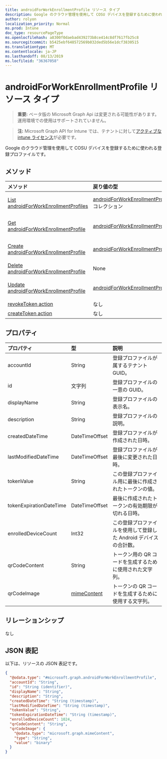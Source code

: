 ```yaml
---
title: androidForWorkEnrollmentProfile リソース タイプ
description: Google のクラウド管理を使用して COSU デバイスを登録するために使われる登録プロファイルです。
author: rolyon
localization_priority: Normal
ms.prod: Intune
doc_type: resourcePageType
ms.openlocfilehash: a8300f0daebad439273b8ce414c8df7617fb25c8
ms.sourcegitcommit: b5425ebf648572569b032ded5b56e1dcf3830515
ms.translationtype: MT
ms.contentlocale: ja-JP
ms.lasthandoff: 08/13/2019
ms.locfileid: "36367058"
---
```

# <a name="androidforworkenrollmentprofile-resource-type"></a>androidForWorkEnrollmentProfile リソース タイプ

> **重要:** ベータ版の Microsoft Graph Api は変更される可能性があります。運用環境での使用はサポートされていません。

> **注:** Microsoft Graph API for Intune では、テナントに対して[アクティブな intune ライセンス](https://go.microsoft.com/fwlink/?linkid=839381)が必要です。

Google のクラウド管理を使用して COSU デバイスを登録するために使われる登録プロファイルです。

## <a name="methods"></a>メソッド
|メソッド|戻り値の型|説明|
|:---|:---|:---|
|[List androidForWorkEnrollmentProfiles](../api/intune-androidforwork-androidforworkenrollmentprofile-list.md)|[androidForWorkEnrollmentProfile](../resources/intune-androidforwork-androidforworkenrollmentprofile.md) コレクション|[androidForWorkEnrollmentProfile](../resources/intune-androidforwork-androidforworkenrollmentprofile.md) オブジェクトのプロパティとリレーションシップをリストします。|
|[Get androidForWorkEnrollmentProfile](../api/intune-androidforwork-androidforworkenrollmentprofile-get.md)|[androidForWorkEnrollmentProfile](../resources/intune-androidforwork-androidforworkenrollmentprofile.md)|[androidForWorkEnrollmentProfile](../resources/intune-androidforwork-androidforworkenrollmentprofile.md) オブジェクトのプロパティとリレーションシップを読み取ります。|
|[Create androidForWorkEnrollmentProfile](../api/intune-androidforwork-androidforworkenrollmentprofile-create.md)|[androidForWorkEnrollmentProfile](../resources/intune-androidforwork-androidforworkenrollmentprofile.md)|新しい [androidForWorkEnrollmentProfile](../resources/intune-androidforwork-androidforworkenrollmentprofile.md) オブジェクトを作成します。|
|[Delete androidForWorkEnrollmentProfile](../api/intune-androidforwork-androidforworkenrollmentprofile-delete.md)|None|[androidForWorkEnrollmentProfile](../resources/intune-androidforwork-androidforworkenrollmentprofile.md) を削除します。|
|[Update androidForWorkEnrollmentProfile](../api/intune-androidforwork-androidforworkenrollmentprofile-update.md)|[androidForWorkEnrollmentProfile](../resources/intune-androidforwork-androidforworkenrollmentprofile.md)|[androidForWorkEnrollmentProfile](../resources/intune-androidforwork-androidforworkenrollmentprofile.md) オブジェクトのプロパティを更新します。|
|[revokeToken action](../api/intune-androidforwork-androidforworkenrollmentprofile-revoketoken.md)|なし|まだ文書化されていません|
|[createToken action](../api/intune-androidforwork-androidforworkenrollmentprofile-createtoken.md)|なし|まだ文書化されていません|

## <a name="properties"></a>プロパティ
|プロパティ|型|説明|
|:---|:---|:---|
|accountId|String|登録プロファイルが属するテナント GUID。|
|id|文字列|登録プロファイルの一意の GUID。|
|displayName|String|登録プロファイルの表示名。|
|description|String|登録プロファイルの説明。|
|createdDateTime|DateTimeOffset|登録プロファイルが作成された日時。|
|lastModifiedDateTime|DateTimeOffset|登録プロファイルが最後に変更された日時。|
|tokenValue|String|この登録プロファイル用に最後に作成されたトークンの値。|
|tokenExpirationDateTime|DateTimeOffset|最後に作成されたトークンの有効期限が切れる日時。|
|enrolledDeviceCount|Int32|この登録プロファイルを使用して登録した Android デバイスの合計数。|
|qrCodeContent|String|トークン用の QR コードを生成するために使用された文字列。|
|qrCodeImage|[mimeContent](../resources/intune-shared-mimecontent.md)|トークンの QR コードを生成するために使用する文字列。|

## <a name="relationships"></a>リレーションシップ
なし

## <a name="json-representation"></a>JSON 表記
以下は、リソースの JSON 表記です。
<!-- {
  "blockType": "resource",
  "keyProperty": "id",
  "@odata.type": "microsoft.graph.androidForWorkEnrollmentProfile"
}
-->
``` json
{
  "@odata.type": "#microsoft.graph.androidForWorkEnrollmentProfile",
  "accountId": "String",
  "id": "String (identifier)",
  "displayName": "String",
  "description": "String",
  "createdDateTime": "String (timestamp)",
  "lastModifiedDateTime": "String (timestamp)",
  "tokenValue": "String",
  "tokenExpirationDateTime": "String (timestamp)",
  "enrolledDeviceCount": 1024,
  "qrCodeContent": "String",
  "qrCodeImage": {
    "@odata.type": "microsoft.graph.mimeContent",
    "type": "String",
    "value": "binary"
  }
}
```



